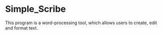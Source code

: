 # Simple_Scribe

This program is a word-processing tool, 
which allows users to create, edit and format text.

